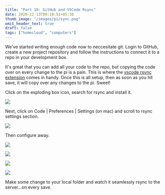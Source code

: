 ```yaml
---
title: "Part 10: GitHub and VSCode Rsync"
date: 2020-12-13T09:10:51+05:30
thumb_image: "/images/pi/sync.png"
omit_header_text: true
draft: false
tags: ["homecloud", "computers"]
---
```


We've started writing enough code now to neccesitate git. Login to GitHub, create a new project repository and follow the instructions to connect it to a repo in your development box.

It's great that you can add all your code to the repo, but copying the code over on every change to the pi is a pain. This is where the [vscode rsync extension](https://github.com/thisboyiscrazy/vscode-rsync#workspaces) comes in handy. Once this is all setup, then as soon as you hit save, it will copy over any changes to the pi. Sweet!

Click on the exploding box icon, search for rsync and install it.

![](/images/pi/rsync-1.png)

Next, click on Code | Preferences | Settings (on mac) and scroll to rsync settings section.

![](/images/pi/rsync-2.png)

Then configure away.

![](/images/pi/rsync-3.png)

![](/images/pi/rsync-4.png)

![](/images/pi/rsync-5.png)

![](/images/pi/rsync-6.png)

Make some change to your local folder and watch it seamlessly rsync to the server...on every save.
